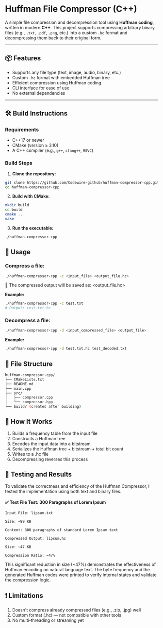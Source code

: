 # Huffman File Compressor (C++)

A simple file compression and decompression tool using **Huffman coding**, written in modern **C++**. This project supports compressing arbitrary binary files (e.g., `.txt`, `.pdf`, `.png`, etc.) into a custom `.hc` format and decompressing them back to their original form.

---

## 📦 Features

- Supports any file type (text, image, audio, binary, etc.)
- Custom `.hc` format with embedded Huffman tree
- Efficient compression using Huffman coding
- CLI interface for ease of use
- No external dependencies

---

## 🛠️ Build Instructions

### Requirements

- C++17 or newer
- CMake (version ≥ 3.10)
- A C++ compiler (e.g., `g++`, `clang++`, `MSVC`)

### Build Steps

1. **Clone the repository:**

```bash
git clone https://github.com/Codewire-github/huffman-compressor-cpp.git
cd huffman-compressor-cpp
```
2. **Build with CMake:**
``` bash
mkdir build
cd build
cmake ..
make
```
3. **Run the executable:**
```bash
./huffman-compressor-cpp
```

## 🚀 Usage
### Compress a file:
```bash
./huffman-compressor-cpp -c <input_file> <output_file.hc>
```
📌 The compressed output will be saved as: <output_file.hc>

**Example:**
```bash
./huffman-compressor-cpp -c test.txt
# Output: test.txt.hc
```
### Decompress a file:
```bash
./huffman-compressor-cpp -d <input_compressed_file> <output_file>
```
**Example:**
```bash
./huffman-compressor-cpp -d test.txt.hc test_decoded.txt
```
## 📂 File Structure
```bash
huffman-compressor-cpp/
├── CMakeLists.txt
├── README.md
├── main.cpp
├── src/
│   ├── compressor.cpp
│   └── compressor.hpp
└── build/ (created after building)
```
## 🧠 How It Works

1. Builds a frequency table from the input file
2. Constructs a Huffman tree
3. Encodes the input data into a bitstream
4. Serializes the Huffman tree + bitstream + total bit count
5. Writes to a .hc file
6. Decompressing reverses this process

## 📄 Testing and Results

To validate the correctness and efficiency of the Huffman Compressor, I tested the implementation using both text and binary files.
#### ✅ Text File Test: 300 Paragraphs of Lorem Ipsum

    Input File: lipsum.txt

    Size: ~89 KB

    Content: 300 paragraphs of standard Lorem Ipsum text

    Compressed Output: lipsum.hc

    Size: ~47 KB

    Compression Ratio: ~47%

This significant reduction in size (~47%) demonstrates the effectiveness of Huffman encoding on natural language text. The byte frequency and the generated Huffman codes were printed to verify internal states and validate the compression logic.

## ❗ Limitations
1. Doesn't compress already compressed files (e.g., .zip, .jpg) well
2. Custom format (.hc) — not compatible with other tools 
3. No multi-threading or streaming yet
